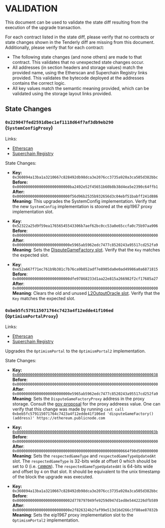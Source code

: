 # VALIDATION

This document can be used to validate the state diff resulting from the execution of the upgrade
transaction.

For each contract listed in the state diff, please verify that no contracts or state changes shown in the Tenderly diff are missing from this document. Additionally, please verify that for each contract:

- The following state changes (and none others) are made to that contract. This validates that no unexpected state changes occur.
- All addresses (in section headers and storage values) match the provided name, using the Etherscan and Superchain Registry links provided. This validates the bytecode deployed at the addresses contains the correct logic.
- All key values match the semantic meaning provided, which can be validated using the storage layout links provided.

## State Changes

### `0x229047fed2591dbec1ef1118d64f7af3db9eb290` (`SystemConfigProxy`)

Links:
- [Etherscan](https://etherscan.io/address/0x229047fed2591dbec1eF1118d64F7aF3dB9EB290)
- [Superchain Registry](https://github.com/ethereum-optimism/superchain-registry/blob/94149a2651f0aadb982802c8909d60ecae67e050/superchain/extra/addresses/mainnet/op.json#L10)

State Changes:
- **Key:** `0x360894a13ba1a3210667c828492db98dca3e2076cc3735a920a3ca505d382bbc` <br/>
  **Before:** `0x000000000000000000000000ba2492e52f45651b60b8b38d4ea5e2390c64ffb1` <br/>
  **After:** `0x000000000000000000000000f56d96b2535b932656d3c04ebf51babff241d886` <br/>
  **Meaning:** This upgrades the SystemConfig implementation. Verify that the new `SystemConfig` implementation is stoored at the eip1967 proxy implementation slot.

- **Key**: `0x52322a25d9f59ea17656545543306b7aef62bc0cc53a0e65ccfa0c75b97aa906`
  **Before**: `0x0000000000000000000000000000000000000000000000000000000000000000`
  **After**: `0x000000000000000000000000e5965ab5962edc7477c8520243a95517cd252fa9`
  **Meaning**: Sets the [DisputeGameFactory slot](https://github.com/ethereum-optimism/optimism/blob/op-contracts/v1.4.0-rc.4/packages/contracts-bedrock/src/L1/SystemConfig.sol#L76). Verify that the `Key` matches the expected slot.

- **Key**: `0xe52a667f71ec761b9b381c7b76ca9b852adf7e8905da0e0ad49986a0a6871815`
  **Before**: `0x000000000000000000000000dfe97868233d1aa22e815a266982f2cf17685a27`
  **After**: `0x0000000000000000000000000000000000000000000000000000000000000000`
  **Meaning**: Clears the old and unused [L2OutputOracle slot](https://github.com/ethereum-optimism/optimism/blob/op-contracts/v1.3.0/packages/contracts-bedrock/src/L1/SystemConfig.sol#L63). Verify that the `Key` matches the expected slot.


### `0xbeb5fc579115071764c7423a4f12edde41f106ed` (`OptimismPortalProxy`)

Links:
- [Etherscan](https://etherscan.io/address/0xbEb5Fc579115071764c7423A4f12eDde41f106Ed)
- [Superchain Registry](https://github.com/ethereum-optimism/superchain-registry/blob/52d3dbd1605dd43f419e838584abd0ec163d462b/superchain/extra/addresses/mainnet/op.json#L8)

Upgrades the `OptimismPortal` to the `OptimismPortal2` implementation.

State Changes:
- **Key:** [`0x0000000000000000000000000000000000000000000000000000000000000038`](https://github.com/ethereum-optimism/optimism/blob/op-contracts/v1.4.0-rc.4/packages/contracts-bedrock/snapshots/storageLayout/OptimismPortal2.json#L80C1-L85C5) <br/>
  **Before**: `0x0000000000000000000000000000000000000000000000000000000000000000` <br/>
  **After**: `0x000000000000000000000000e5965ab5962edc7477c8520243a95517cd252fa9` <br/>
  **Meaning**: Sets the `DisputeGameFactoryProxy` address in the proxy storage. Consult the [gov proposal](https://gov.optimism.io/t/final-protocol-upgrade-7-fault-proofs/8161) for the proxy addreess value.
One can verify that this change was made by running `cast call 0xbeb5fc579115071764c7423a4f12edde41f106ed 'disputeGameFactory()(address)' https://ethereum.publicnode.com`

- **Key:** [`0x000000000000000000000000000000000000000000000000000000000000003b`](https://github.com/ethereum-optimism/optimism/blob/op-contracts/v1.4.0-rc.4/packages/contracts-bedrock/snapshots/storageLayout/OptimismPortal2.json#L101C1-L113C5) <br/>
  **Before**: `0x0000000000000000000000000000000000000000000000000000000000000000` <br/>
  **After**: `0x000000000000000000000000000000000000000000000000664f90d500000000` <br/>
  **Meaning**: Sets the `respectedGameType` and `respectedGameTypeUpdatedAt` slot.
The `respectedGameType` is 32-bits wide at offset 0 which should be set to 0 (i.e. [`CANNON`](https://github.com/ethereum-optimism/optimism/blob/op-contracts/v1.4.0-rc.4/packages/contracts-bedrock/src/dispute/lib/Types.sol#L28)).
The `respectedGameTypeUpdatedAt` is 64-bits wide and offset by `4` on that slot. It should be equivalent to the unix timestamp of the block the upgrade was executed.

- **Key:** `0x360894a13ba1a3210667c828492db98dca3e2076cc3735a920a3ca505d382bbc` <br/>
  **Before**: `0x0000000000000000000000002d778797049fe9259d947d1ed8e5442226dfb589` <br/>
  **After**: `0x000000000000000000000000e2f826324b2faf99e513d16d266c3f80ae87832b` <br/>
  **Meaning**: Sets the eip1967 proxy implementation slot to the `OptimismPortal2` implementation.
